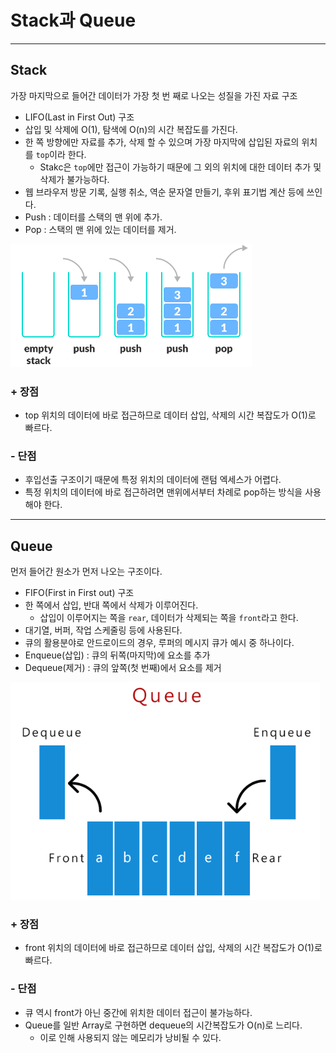 # Stack과 Queue

---

## Stack
가장 마지막으로 들어간 데이터가 가장 첫 번 째로 나오는 성질을 가진 자료 구조
- LIFO(Last in First Out) 구조
- 삽입 및 삭제에 O(1), 탐색에 O(n)의 시간 복잡도를 가진다.
- 한 쪽 방향에만 자료를 추가, 삭제 할 수 있으며 가장 마지막에 삽입된 자료의 위치를 `top`이라 한다.
  - Stakc은 `top`에만 접근이 가능하기 때문에 그 외의 위치에 대한 데이터 추가 및 삭제가 불가능하다.
- 웹 브라우저 방문 기록, 실행 취소, 역순 문자열 만들기, 후위 표기법 계산 등에 쓰인다.
- Push : 데이터를 스택의 맨 위에 추가.
- Pop : 스택의 맨 위에 있는 데이터를 제거.

![img.png](img/Stack.png)

### + 장점
- top 위치의 데이터에 바로 접근하므로 데이터 삽입, 삭제의 시간 복잡도가 O(1)로 빠르다.

### - 단점
- 후입선출 구조이기 때문에 특정 위치의 데이터에 랜텀 엑세스가 어렵다.
- 특정 위치의 데이터에 바로 접근하려면 맨위에서부터 차례로 pop하는 방식을 사용해야 한다.

---

## Queue
먼저 들어간 원소가 먼저 나오는 구조이다.
- FIFO(First in First out) 구조
- 한 쪽에서 삽입, 반대 쪽에서 삭제가 이루어진다.
  - 삽입이 이루어지는 쪽을 `rear`, 데이터가 삭제되는 쪽을 `front`라고 한다.
- 대기열, 버퍼, 작업 스케줄링 등에 사용된다.
- 큐의 활용분야로 안드로이드의 경우, 루퍼의 메시지 큐가 예시 중 하나이다.
- Enqueue(삽입) : 큐의 뒤쪽(마지막)에 요소를 추가
- Dequeue(제거) : 큐의 앞쪽(첫 번째)에서 요소를 제거

![img.png](img/Queue.png)

### + 장점
- front 위치의 데이터에 바로 접근하므로 데이터 삽입, 삭제의 시간 복잡도가 O(1)로 빠르다.

### - 단점
- 큐 역시 front가 아닌 중간에 위치한 데이터 접근이 불가능하다.
- Queue를 일반 Array로 구현하면 dequeue의 시간복잡도가 O(n)로 느리다.
  - 이로 인해 사용되지 않는 메모리가 낭비될 수 있다.